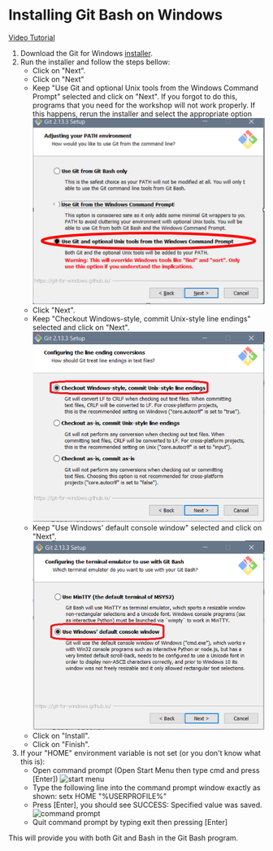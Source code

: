 # Installing Git Bash on Windows

[Video Tutorial](https://www.youtube.com/watch?v=339AEqk9c-8)
1. Download the Git for Windows [installer](https://git-for-windows.github.io/).
2. Run the installer and follow the steps bellow:
    * Click on "Next".
    * Click on "Next"
    * Keep "Use Git and optional Unix tools from the Windows Command Prompt" selected and click on "Next". If you forgot to do this, programs that you need for the workshop will not work properly. If this happens, rerun the installer and select the appropriate option
    ![git install](img/git_setup1.png)
    * Click "Next".
    * Keep "Checkout Windows-style, commit Unix-style line endings" selected and click on "Next".
    ![git install](img/git_setup2.png)
    * Keep "Use Windows' default console window" selected and click on "Next".
    ![git install](img/git_setup3.png)
    * Click on "Install".
    * Click on "Finish".
3. If your "HOME" environment variable is not set (or you don't know what this is):
    * Open command prompt (Open Start Menu then type cmd and press [Enter])
    ![start menu](images/start_menu.png)
    * Type the following line into the command prompt window exactly as shown:
      setx HOME "%USERPROFILE%"
    * Press [Enter], you should see SUCCESS: Specified value was saved.
    ![command prompt](images/cmd_prompt.png)
    * Quit command prompt by typing exit then pressing [Enter]
    
This will provide you with both Git and Bash in the Git Bash program.




    

